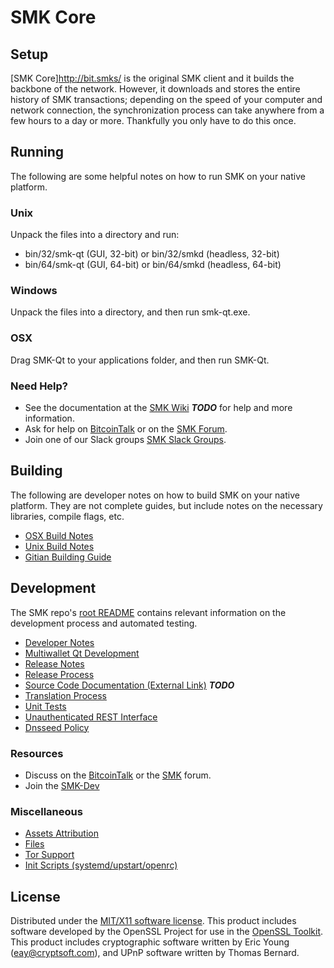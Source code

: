 SMK Core
=====================

Setup
---------------------
[SMK Core]http://bit.smks/ is the original SMK client and it builds the backbone of the network. However, it downloads and stores the entire history of SMK transactions; depending on the speed of your computer and network connection, the synchronization process can take anywhere from a few hours to a day or more. Thankfully you only have to do this once.

Running
---------------------
The following are some helpful notes on how to run SMK on your native platform.

### Unix

Unpack the files into a directory and run:

- bin/32/smk-qt (GUI, 32-bit) or bin/32/smkd (headless, 32-bit)
- bin/64/smk-qt (GUI, 64-bit) or bin/64/smkd (headless, 64-bit)

### Windows

Unpack the files into a directory, and then run smk-qt.exe.

### OSX

Drag SMK-Qt to your applications folder, and then run SMK-Qt.

### Need Help?

* See the documentation at the [SMK Wiki](https://en.bitcoin.it/wiki/Main_Page) ***TODO***
for help and more information.
* Ask for help on [BitcoinTalk](https://bitcointalk.org/index.php?topic=1604893.0) or on the [SMK Forum](https://google.forum.com/).
* Join one of our Slack groups [SMK Slack Groups](https://google.slack.com/).

Building
---------------------
The following are developer notes on how to build SMK on your native platform. They are not complete guides, but include notes on the necessary libraries, compile flags, etc.

- [OSX Build Notes](build-osx.md)
- [Unix Build Notes](build-unix.md)
- [Gitian Building Guide](gitian-building.md)

Development
---------------------
The SMK repo's [root README](https://github.com/SMKCRYPTO/SMK/blob/master/README.md) contains relevant information on the development process and automated testing.

- [Developer Notes](developer-notes.md)
- [Multiwallet Qt Development](multiwallet-qt.md)
- [Release Notes](release-notes.md)
- [Release Process](release-process.md)
- [Source Code Documentation (External Link)](https://dev.visucore.com/bitcoin/doxygen/) ***TODO***
- [Translation Process](translation_process.md)
- [Unit Tests](unit-tests.md)
- [Unauthenticated REST Interface](REST-interface.md)
- [Dnsseed Policy](dnsseed-policy.md)

### Resources

* Discuss on the [BitcoinTalk](https://bitcointalk.org/index.php?topic=1604893.0) or the [SMK](https://google.forum.com/) forum.
* Join the [SMK-Dev](https://google.slack.com/) 

### Miscellaneous
- [Assets Attribution](assets-attribution.md)
- [Files](files.md)
- [Tor Support](tor.md)
- [Init Scripts (systemd/upstart/openrc)](init.md)

License
---------------------
Distributed under the [MIT/X11 software license](http://www.opensource.org/licenses/mit-license.php).
This product includes software developed by the OpenSSL Project for use in the [OpenSSL Toolkit](https://www.openssl.org/). This product includes
cryptographic software written by Eric Young ([eay@cryptsoft.com](mailto:eay@cryptsoft.com)), and UPnP software written by Thomas Bernard.
